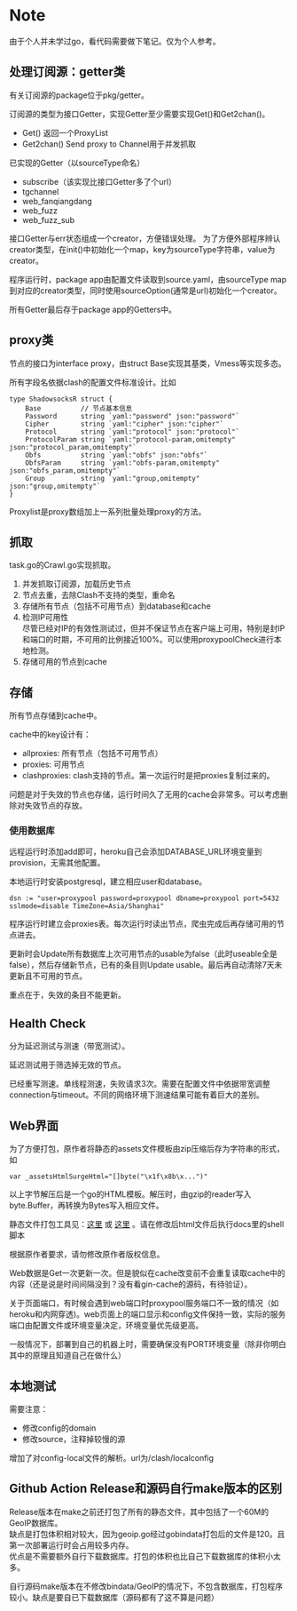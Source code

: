 # Note 

由于个人并未学过go，看代码需要做下笔记。仅为个人参考。

## 处理订阅源：getter类
有关订阅源的package位于pkg/getter。

订阅源的类型为接口Getter，实现Getter至少需要实现Get()和Get2chan()。 
- Get() 返回一个ProxyList
- Get2chan() Send proxy to Channel用于并发抓取

已实现的Getter（以sourceType命名）
- subscribe（该实现比接口Getter多了个url）
- tgchannel
- web_fanqiangdang
- web_fuzz
- web_fuzz_sub

接口Getter与err状态组成一个creator，方便错误处理。
为了方便外部程序辨认creator类型，在init()中初始化一个map，key为sourceType字符串，value为creator。

程序运行时，package app由配置文件读取到source.yaml，由sourceType map到对应的creator类型，同时使用sourceOption(通常是url)初始化一个creator。

所有Getter最后存于package app的Getters中。

## proxy类
节点的接口为interface proxy，由struct Base实现其基类，Vmess等实现多态。

所有字段名依据clash的配置文件标准设计。比如
```
type ShadowsocksR struct {
	Base          // 节点基本信息
	Password      string `yaml:"password" json:"password"`
	Cipher        string `yaml:"cipher" json:"cipher"`
	Protocol      string `yaml:"protocol" json:"protocol"`
	ProtocolParam string `yaml:"protocol-param,omitempty" json:"protocol_param,omitempty"`
	Obfs          string `yaml:"obfs" json:"obfs"`
	ObfsParam     string `yaml:"obfs-param,omitempty" json:"obfs_param,omitempty"`
	Group         string `yaml:"group,omitempty" json:"group,omitempty"`
}
```

Proxylist是proxy数组加上一系列批量处理proxy的方法。

## 抓取
task.go的Crawl.go实现抓取。

1. 并发抓取订阅源，加载历史节点
2. 节点去重，去除Clash不支持的类型，重命名
3. 存储所有节点（包括不可用节点）到database和cache
4. 检测IP可用性  
  尽管已经对IP的有效性测试过，但并不保证节点在客户端上可用，特别是封IP和端口的时期，不可用的比例接近100%。可以使用proxypoolCheck进行本地检测。
5. 存储可用的节点到cache

## 存储
所有节点存储到cache中。

cache中的key设计有：
- allproxies: 所有节点（包括不可用节点）
- proxies: 可用节点
- clashproxies: clash支持的节点。第一次运行时是把proxies复制过来的。

问题是对于失效的节点也存储，运行时间久了无用的cache会非常多。可以考虑删除对失效节点的存放。

### 使用数据库
远程运行时添加add即可，heroku自己会添加DATABASE_URL环境变量到provision，无需其他配置。

本地运行时安装postgresql，建立相应user和database。

```
dsn := "user=proxypool password=proxypool dbname=proxypool port=5432 sslmode=disable TimeZone=Asia/Shanghai"
```

程序运行时建立会proxies表。每次运行时读出节点，爬虫完成后再存储可用的节点进去。

更新时会Update所有数据库上次可用节点的usable为false（此时useable全是false），然后存储新节点，已有的条目则Update usable。最后再自动清除7天未更新且不可用的节点。

重点在于，失效的条目不能更新。

## Health Check

分为延迟测试与测速（带宽测试）。

延迟测试用于筛选掉无效的节点。

已经重写测速。单线程测速，失败请求3次。需要在配置文件中依据带宽调整connection与timeout。不同的网络环境下测速结果可能有着巨大的差别。


## Web界面

为了方便打包，原作者将静态的assets文件模板由zip压缩后存为字符串的形式，如

```
var _assetsHtmlSurgeHtml="[]byte("\x1f\x8b\x...")"
```

以上字节解压后是一个go的HTML模板。解压时，由gzip的reader写入byte.Buffer，再转换为Bytes写入相应文件。

静态文件打包工具见：[这里](https://github.com/go-bindata/go-bindata) 或 [这里](https://github.com/shuLhan/go-bindata) 。请在修改后html文件后执行docs里的shell脚本

根据原作者要求，请勿修改原作者版权信息。

Web数据是Get一次更新一次。但是貌似在cache改变前不会重复读取cache中的内容（还是说是时间间隔没到？没有看gin-cache的源码，有待验证）。

关于页面端口，有时候会遇到web端口时proxypool服务端口不一致的情况（如heroku和内网穿透)。web页面上的端口显示和config文件保持一致，实际的服务端口由配置文件或环境变量决定，环境变量优先级更高。

一般情况下，部署到自己的机器上时，需要确保没有PORT环境变量（除非你明白其中的原理且知道自己在做什么）

## 本地测试

需要注意：
- 修改config的domain
- 修改source，注释掉较慢的源

增加了对config-local文件的解析。url为/clash/localconfig

## Github Action Release和源码自行make版本的区别

Release版本在make之前还打包了所有的静态文件，其中包括了一个60M的GeoIP数据库。  
缺点是打包体积相对较大，因为geoip.go经过gobindata打包后的文件是120。且第一次部署运行时会占用较多内存。  
优点是不需要额外自行下载数据库。打包的体积也比自己下载数据库的体积小太多。

自行源码make版本在不修改bindata/GeoIP的情况下，不包含数据库，打包程序较小。缺点是要自已下载数据库（源码都有了这不算是问题）